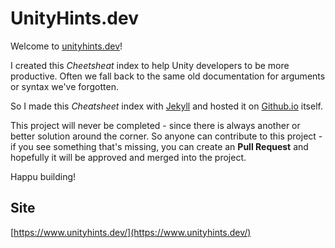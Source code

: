 # UnityHints.dev

Welcome to [unityhints.dev](unityhints.dev)!

I created this _Cheetsheat_ index to help Unity developers to be more productive.
Often we fall back to the same old documentation for arguments or syntax we've forgotten.

So I made this _Cheatsheet_ index with [Jekyll](https://jekyllrb.com/) and hosted it on [Github.io](https://github.io) itself.

This project will never be completed - since there is always another or better solution around the corner.
So anyone can contribute to this project - if you see something that's missing, you can create an **Pull Request** and hopefully it will be approved and merged into the project.

Happu building!

## Site
[https://www.unityhints.dev/](https://www.unityhints.dev/)
